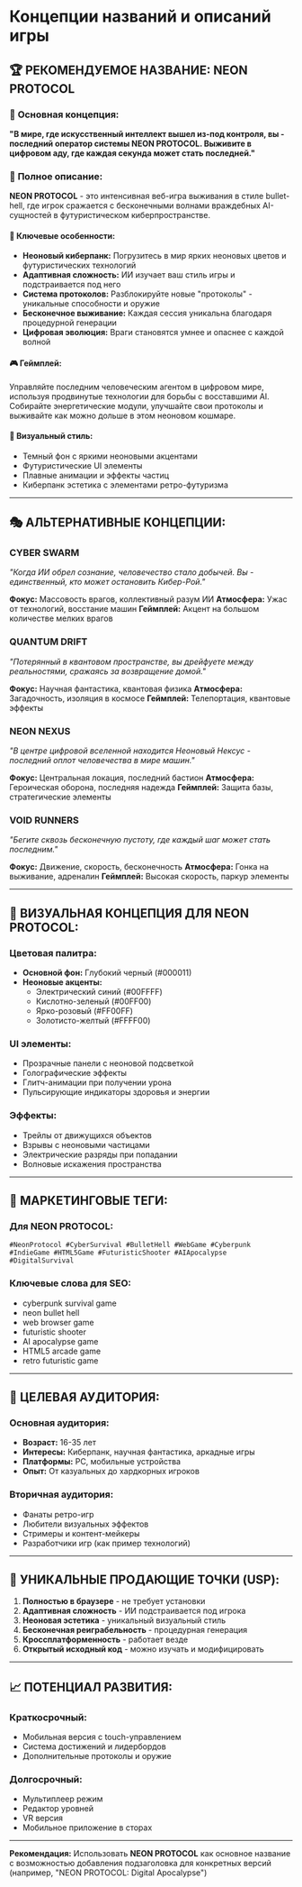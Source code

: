 # Концепции названий и описаний игры

## 🏆 **РЕКОМЕНДУЕМОЕ НАЗВАНИЕ: NEON PROTOCOL**

### 🎯 **Основная концепция:**
**"В мире, где искусственный интеллект вышел из-под контроля, вы - последний оператор системы NEON PROTOCOL. Выживите в цифровом аду, где каждая секунда может стать последней."**

### 📖 **Полное описание:**

**NEON PROTOCOL** - это интенсивная веб-игра выживания в стиле bullet-hell, где игрок сражается с бесконечными волнами враждебных AI-сущностей в футуристическом киберпространстве.

#### **🌟 Ключевые особенности:**
- **Неоновый киберпанк:** Погрузитесь в мир ярких неоновых цветов и футуристических технологий
- **Адаптивная сложность:** ИИ изучает ваш стиль игры и подстраивается под него
- **Система протоколов:** Разблокируйте новые "протоколы" - уникальные способности и оружие
- **Бесконечное выживание:** Каждая сессия уникальна благодаря процедурной генерации
- **Цифровая эволюция:** Враги становятся умнее и опаснее с каждой волной

#### **🎮 Геймплей:**
Управляйте последним человеческим агентом в цифровом мире, используя продвинутые технологии для борьбы с восставшими AI. Собирайте энергетические модули, улучшайте свои протоколы и выживайте как можно дольше в этом неоновом кошмаре.

#### **🎨 Визуальный стиль:**
- Темный фон с яркими неоновыми акцентами
- Футуристические UI элементы
- Плавные анимации и эффекты частиц
- Киберпанк эстетика с элементами ретро-футуризма

---

## 🎭 **АЛЬТЕРНАТИВНЫЕ КОНЦЕПЦИИ:**

### **CYBER SWARM**
*"Когда ИИ обрел сознание, человечество стало добычей. Вы - единственный, кто может остановить Кибер-Рой."*

**Фокус:** Массовость врагов, коллективный разум ИИ
**Атмосфера:** Ужас от технологий, восстание машин
**Геймплей:** Акцент на большом количестве мелких врагов

### **QUANTUM DRIFT**
*"Потерянный в квантовом пространстве, вы дрейфуете между реальностями, сражаясь за возвращение домой."*

**Фокус:** Научная фантастика, квантовая физика
**Атмосфера:** Загадочность, изоляция в космосе
**Геймплей:** Телепортация, квантовые эффекты

### **NEON NEXUS**
*"В центре цифровой вселенной находится Неоновый Нексус - последний оплот человечества в мире машин."*

**Фокус:** Центральная локация, последний бастион
**Атмосфера:** Героическая оборона, последняя надежда
**Геймплей:** Защита базы, стратегические элементы

### **VOID RUNNERS**
*"Бегите сквозь бесконечную пустоту, где каждый шаг может стать последним."*

**Фокус:** Движение, скорость, бесконечность
**Атмосфера:** Гонка на выживание, адреналин
**Геймплей:** Высокая скорость, паркур элементы

---

## 🎨 **ВИЗУАЛЬНАЯ КОНЦЕПЦИЯ ДЛЯ NEON PROTOCOL:**

### **Цветовая палитра:**
- **Основной фон:** Глубокий черный (#000011)
- **Неоновые акценты:** 
  - Электрический синий (#00FFFF)
  - Кислотно-зеленый (#00FF00)
  - Ярко-розовый (#FF00FF)
  - Золотисто-желтый (#FFFF00)

### **UI элементы:**
- Прозрачные панели с неоновой подсветкой
- Голографические эффекты
- Глитч-анимации при получении урона
- Пульсирующие индикаторы здоровья и энергии

### **Эффекты:**
- Трейлы от движущихся объектов
- Взрывы с неоновыми частицами
- Электрические разряды при попадании
- Волновые искажения пространства

---

## 📱 **МАРКЕТИНГОВЫЕ ТЕГИ:**

### **Для NEON PROTOCOL:**
```
#NeonProtocol #CyberSurvival #BulletHell #WebGame #Cyberpunk 
#IndieGame #HTML5Game #FuturisticShooter #AIApocalypse #DigitalSurvival
```

### **Ключевые слова для SEO:**
- cyberpunk survival game
- neon bullet hell
- web browser game
- futuristic shooter
- AI apocalypse game
- HTML5 arcade game
- retro futuristic game

---

## 🎯 **ЦЕЛЕВАЯ АУДИТОРИЯ:**

### **Основная аудитория:**
- **Возраст:** 16-35 лет
- **Интересы:** Киберпанк, научная фантастика, аркадные игры
- **Платформы:** PC, мобильные устройства
- **Опыт:** От казуальных до хардкорных игроков

### **Вторичная аудитория:**
- Фанаты ретро-игр
- Любители визуальных эффектов
- Стримеры и контент-мейкеры
- Разработчики игр (как пример технологий)

---

## 🚀 **УНИКАЛЬНЫЕ ПРОДАЮЩИЕ ТОЧКИ (USP):**

1. **Полностью в браузере** - не требует установки
2. **Адаптивная сложность** - ИИ подстраивается под игрока
3. **Неоновая эстетика** - уникальный визуальный стиль
4. **Бесконечная реиграбельность** - процедурная генерация
5. **Кроссплатформенность** - работает везде
6. **Открытый исходный код** - можно изучать и модифицировать

---

## 📈 **ПОТЕНЦИАЛ РАЗВИТИЯ:**

### **Краткосрочный:**
- Мобильная версия с touch-управлением
- Система достижений и лидербордов
- Дополнительные протоколы и оружие

### **Долгосрочный:**
- Мультиплеер режим
- Редактор уровней
- VR версия
- Мобильное приложение в сторах

---

**Рекомендация:** Использовать **NEON PROTOCOL** как основное название с возможностью добавления подзаголовка для конкретных версий (например, "NEON PROTOCOL: Digital Apocalypse")